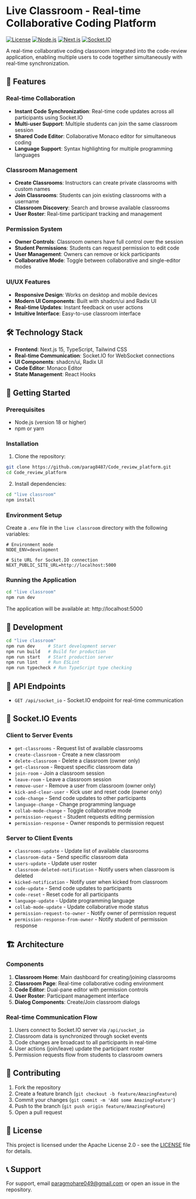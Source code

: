 # Live Classroom - Real-time Collaborative Coding Platform

[![License](https://img.shields.io/badge/license-Apache%202.0-blue.svg)](LICENSE)
[![Node.js](https://img.shields.io/badge/node-%3E%3D18.0.0-blue.svg)](https://nodejs.org/)
[![Next.js](https://img.shields.io/badge/next.js-15.3.3-blue.svg)](https://nextjs.org)
[![Socket.IO](https://img.shields.io/badge/socket.io-4.7.5-blue.svg)](https://socket.io)

A real-time collaborative coding classroom integrated into the code-review application, enabling multiple users to code together simultaneously with real-time synchronization.

## 🌟 Features

### Real-time Collaboration
- **Instant Code Synchronization**: Real-time code updates across all participants using Socket.IO
- **Multi-user Support**: Multiple students can join the same classroom session
- **Shared Code Editor**: Collaborative Monaco editor for simultaneous coding
- **Language Support**: Syntax highlighting for multiple programming languages

### Classroom Management
- **Create Classrooms**: Instructors can create private classrooms with custom names
- **Join Classrooms**: Students can join existing classrooms with a username
- **Classroom Discovery**: Search and browse available classrooms
- **User Roster**: Real-time participant tracking and management

### Permission System
- **Owner Controls**: Classroom owners have full control over the session
- **Student Permissions**: Students can request permission to edit code
- **User Management**: Owners can remove or kick participants
- **Collaborative Mode**: Toggle between collaborative and single-editor modes

### UI/UX Features
- **Responsive Design**: Works on desktop and mobile devices
- **Modern UI Components**: Built with shadcn/ui and Radix UI
- **Real-time Updates**: Instant feedback on user actions
- **Intuitive Interface**: Easy-to-use classroom interface

## 🛠️ Technology Stack

- **Frontend**: Next.js 15, TypeScript, Tailwind CSS
- **Real-time Communication**: Socket.IO for WebSocket connections
- **UI Components**: shadcn/ui, Radix UI
- **Code Editor**: Monaco Editor
- **State Management**: React Hooks

## 🚀 Getting Started

### Prerequisites
- Node.js (version 18 or higher)
- npm or yarn

### Installation

1. Clone the repository:
```bash
git clone https://github.com/parag8487/Code_review_platform.git
cd Code_review_platform
```

2. Install dependencies:
```bash
cd "live classroom"
npm install
```

### Environment Setup

Create a `.env` file in the `live classroom` directory with the following variables:

```env
# Environment mode
NODE_ENV=development

# Site URL for Socket.IO connection
NEXT_PUBLIC_SITE_URL=http://localhost:5000
```

### Running the Application

```bash
cd "live classroom"
npm run dev
```

The application will be available at: http://localhost:5000

## 🧪 Development

```bash
cd "live classroom"
npm run dev     # Start development server
npm run build   # Build for production
npm run start   # Start production server
npm run lint    # Run ESLint
npm run typecheck # Run TypeScript type checking
```

## 📡 API Endpoints

- `GET /api/socket_io` - Socket.IO endpoint for real-time communication

## 🔧 Socket.IO Events

### Client to Server Events
- `get-classrooms` - Request list of available classrooms
- `create-classroom` - Create a new classroom
- `delete-classroom` - Delete a classroom (owner only)
- `get-classroom` - Request specific classroom data
- `join-room` - Join a classroom session
- `leave-room` - Leave a classroom session
- `remove-user` - Remove a user from classroom (owner only)
- `kick-and-clear-user` - Kick user and reset code (owner only)
- `code-change` - Send code updates to other participants
- `language-change` - Change programming language
- `collab-mode-change` - Toggle collaborative mode
- `permission-request` - Student requests editing permission
- `permission-response` - Owner responds to permission request

### Server to Client Events
- `classrooms-update` - Update list of available classrooms
- `classroom-data` - Send specific classroom data
- `users-update` - Update user roster
- `classroom-deleted-notification` - Notify users when classroom is deleted
- `kicked-notification` - Notify user when kicked from classroom
- `code-update` - Send code updates to participants
- `code-reset` - Reset code for all participants
- `language-update` - Update programming language
- `collab-mode-update` - Update collaborative mode status
- `permission-request-to-owner` - Notify owner of permission request
- `permission-response-from-owner` - Notify student of permission response

## 🏗️ Architecture

### Components
1. **Classroom Home**: Main dashboard for creating/joining classrooms
2. **Classroom Page**: Real-time collaborative coding environment
3. **Code Editor**: Dual-pane editor with permission controls
4. **User Roster**: Participant management interface
5. **Dialog Components**: Create/Join classroom dialogs

### Real-time Communication Flow
1. Users connect to Socket.IO server via `/api/socket_io`
2. Classroom data is synchronized through socket events
3. Code changes are broadcast to all participants in real-time
4. User actions (join/leave) update the participant roster
5. Permission requests flow from students to classroom owners

## 🤝 Contributing

1. Fork the repository
2. Create a feature branch (`git checkout -b feature/AmazingFeature`)
3. Commit your changes (`git commit -m 'Add some AmazingFeature'`)
4. Push to the branch (`git push origin feature/AmazingFeature`)
5. Open a pull request

## 📄 License

This project is licensed under the Apache License 2.0 - see the [LICENSE](LICENSE) file for details.

## 📞 Support

For support, email paragmohare049@gmail.com or open an issue in the repository.
